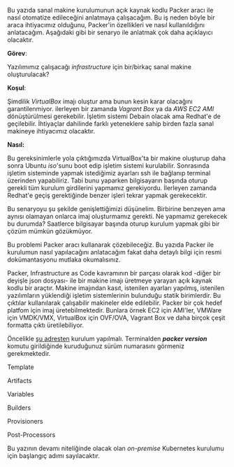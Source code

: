 Bu yazıda sanal makine kurulumunun açık kaynak kodlu Packer aracı ile nasıl otomatize edileceğini anlatmaya çalışacağım. Bu iş neden böyle bir araca ihtiyacımız olduğunu, Packer'in özellikleri ve nasıl kullanıldığını anlatacağım. Aşağıdaki gibi bir senaryo ile anlatmak çok daha açıklayıcı olacaktır. 

**Görev**:

Yazılımımız çalışacağı *infrastructure* için bir/birkaç sanal makine oluşturulacak?

**Koşul**:

Şimdilik *VirtualBox* imajı oluştur ama bunun kesin karar olacağını garantilenmiyor. ilerleyen bir zamanda *Vagrant Box* ya da *AWS EC2 AMI* dönüştürülmesi gerekebilir. İşletim sistemi Debain olacak ama Redhat'e de geçilebilir. İhtiyaçlar dahilinde farklı yeteneklere sahip birden fazla sanal makineye ihtiyacımız olacaktır.

**Nasıl:**

Bu gereksinimlerle yola çıktığımızda VirtualBox'ta bir makine oluşturup daha sonra Ubuntu *iso*'sunu boot edip işletim sistemi kurulabilir. Sonrasında işletim sisteminde yapmak istediğimiz ayarları ssh ile bağlanıp terminal üzerinden yapabiliriz. Tabi bunu yaparken bilgisayarın başında oturup gerekli tüm kurulum girdilerini yapmamız gerekiyordu. İlerleyen zamanda Redhat'e geçiş gerektiğinde benzer işleri tekrar yapmak gerekecektir. 

Bu senaryoyu şu şekilde genişlettiğimizi düşünelim. Birbirine benzeyen ama aynısı olamayan onlarca imaj oluşturmamız gerekti. Ne yapmamız gerekecek bu durumda? Saatlerce bilgisayar başında oturup kurulum yapmak gibi bir çözüm mümkün gözükmüyor.

Bu problemi Packer aracı kullanarak çözebileceğiz. Bu yazıda Packer ile kurulumun nasıl yapılacağını anlatacağım fakat daha detaylı bilgi için resmi dokümantasyonu mutlaka okumalısınız.

Packer, Infrastructure as Code kavramının bir parçası olarak kod -diğer bir deyişle json dosyası- ile bir makine imajı üretmeye yarayan açık kaynak kodlu bir araçtır. Makine imajından kasıt, istenilen ayarları yapılmış, istenilen yazılımların yüklendiği işletim sistemlerinin bulunduğu statik birimlerdir. Bu çıktılar kullanılarak çalışabilir makineler elde edilebilir. Packer bir çok hedef platfom için imaj üretebilmektedir. Bunlara örnek EC2 için AMI'ler, VMWare için VMDK/VMX, VirtualBox için OVF/OVA, Vagrant Box ve daha birçok çeşit formatta çıktı üretilebiliyor.

Öncelikle [şu adresten](https://packer.io/intro/getting-started/install.html) kurulum yapılmalı. Terminalden ***packer version*** komutu girildiğinde kuruduğunuz sürüm numarasını görmeniz gerekmektedir.

Template

Artifacts

Variables

Builders

Provisioners

Post-Processors







Bu yazının devamı niteliğinde olacak olan *on-premise* Kubernetes kurulumu için başlangıç adımı sayılacaktır.



